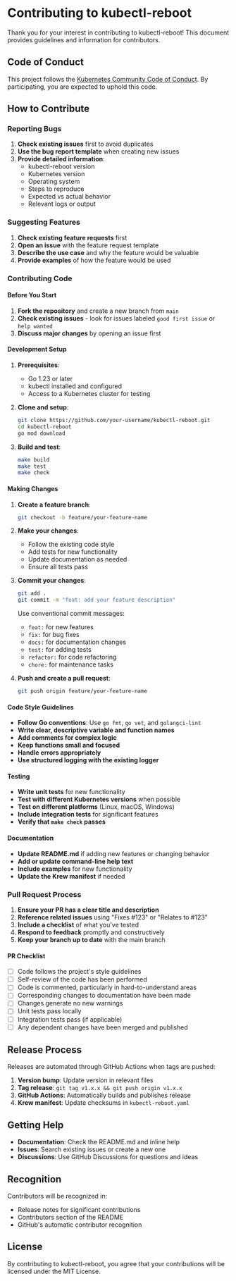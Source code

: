 # Contributing to kubectl-reboot

Thank you for your interest in contributing to kubectl-reboot! This document provides guidelines and information for contributors.

## Code of Conduct

This project follows the [Kubernetes Community Code of Conduct](https://github.com/kubernetes/community/blob/master/code-of-conduct.md). By participating, you are expected to uphold this code.

## How to Contribute

### Reporting Bugs

1. **Check existing issues** first to avoid duplicates
2. **Use the bug report template** when creating new issues
3. **Provide detailed information**:
   - kubectl-reboot version
   - Kubernetes version
   - Operating system
   - Steps to reproduce
   - Expected vs actual behavior
   - Relevant logs or output

### Suggesting Features

1. **Check existing feature requests** first
2. **Open an issue** with the feature request template
3. **Describe the use case** and why the feature would be valuable
4. **Provide examples** of how the feature would be used

### Contributing Code

#### Before You Start

1. **Fork the repository** and create a new branch from `main`
2. **Check existing issues** - look for issues labeled `good first issue` or `help wanted`
3. **Discuss major changes** by opening an issue first

#### Development Setup

1. **Prerequisites**:
   - Go 1.23 or later
   - kubectl installed and configured
   - Access to a Kubernetes cluster for testing

2. **Clone and setup**:
   ```bash
   git clone https://github.com/your-username/kubectl-reboot.git
   cd kubectl-reboot
   go mod download
   ```

3. **Build and test**:
   ```bash
   make build
   make test
   make check
   ```

#### Making Changes

1. **Create a feature branch**:
   ```bash
   git checkout -b feature/your-feature-name
   ```

2. **Make your changes**:
   - Follow the existing code style
   - Add tests for new functionality
   - Update documentation as needed
   - Ensure all tests pass

3. **Commit your changes**:
   ```bash
   git add .
   git commit -m "feat: add your feature description"
   ```

   Use conventional commit messages:
   - `feat:` for new features
   - `fix:` for bug fixes
   - `docs:` for documentation changes
   - `test:` for adding tests
   - `refactor:` for code refactoring
   - `chore:` for maintenance tasks

4. **Push and create a pull request**:
   ```bash
   git push origin feature/your-feature-name
   ```

#### Code Style Guidelines

- **Follow Go conventions**: Use `go fmt`, `go vet`, and `golangci-lint`
- **Write clear, descriptive variable and function names**
- **Add comments for complex logic**
- **Keep functions small and focused**
- **Handle errors appropriately**
- **Use structured logging with the existing logger**

#### Testing

- **Write unit tests** for new functionality
- **Test with different Kubernetes versions** when possible
- **Test on different platforms** (Linux, macOS, Windows)
- **Include integration tests** for significant features
- **Verify that `make check` passes**

#### Documentation

- **Update README.md** if adding new features or changing behavior
- **Add or update command-line help text**
- **Include examples** for new functionality
- **Update the Krew manifest** if needed

### Pull Request Process

1. **Ensure your PR has a clear title and description**
2. **Reference related issues** using "Fixes #123" or "Relates to #123"
3. **Include a checklist** of what you've tested
4. **Respond to feedback** promptly and constructively
5. **Keep your branch up to date** with the main branch

#### PR Checklist

- [ ] Code follows the project's style guidelines
- [ ] Self-review of the code has been performed
- [ ] Code is commented, particularly in hard-to-understand areas
- [ ] Corresponding changes to documentation have been made
- [ ] Changes generate no new warnings
- [ ] Unit tests pass locally
- [ ] Integration tests pass (if applicable)
- [ ] Any dependent changes have been merged and published

## Release Process

Releases are automated through GitHub Actions when tags are pushed:

1. **Version bump**: Update version in relevant files
2. **Tag release**: `git tag v1.x.x && git push origin v1.x.x`
3. **GitHub Actions**: Automatically builds and publishes release
4. **Krew manifest**: Update checksums in `kubectl-reboot.yaml`

## Getting Help

- **Documentation**: Check the README.md and inline help
- **Issues**: Search existing issues or create a new one
- **Discussions**: Use GitHub Discussions for questions and ideas

## Recognition

Contributors will be recognized in:
- Release notes for significant contributions
- Contributors section of the README
- GitHub's automatic contributor recognition

## License

By contributing to kubectl-reboot, you agree that your contributions will be licensed under the MIT License.
